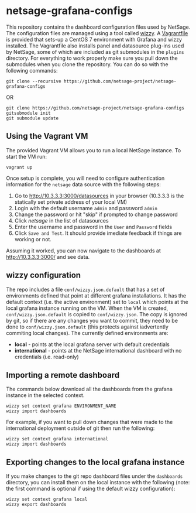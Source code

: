 # netsage-grafana-configs

This repository contains the dashboard configuration files used by NetSage. The configuration files are managed using a tool called [wizzy](https://github.com/utkarshcmu/wizzy). A [Vagrantfile](https://www.vagrantup.com) is provided that sets-up a CentOS 7 environment with Grafana and wizzy installed. The Vagrantfile also installs panel and datasource plug-ins used by NetSage, some of which are included as git submodules in the `plugins` directory. For everything to work properly make sure you pull down the submodules when you clone the repository. You can do so with the following commands:

```
git clone --recursive https://github.com/netsage-project/netsage-grafana-configs
```
OR
```
git clone https://github.com/netsage-project/netsage-grafana-configs
gitsubmodule init
git submodule update
```

## Using the Vagrant VM

The provided Vagrant VM allows you to run a local NetSage instance. To start the VM run:

```
vagrant up
```
Once setup is complete, you will need to configure authentication information for the `netsage` data source with the following steps:

1. Go to http://10.3.3.3:3000/datasources in your browser (10.3.3.3 is the statically set private address of your local VM)
2. Login with the default username `admin` and password `admin`
3. Change the password or hit "skip" if prompted to change password
4. Click *netsage* in the list of datasources
5. Enter the username and password in the `User` and `Password` fields
6. Click `Save and Test`. It should provide imediate feedback if things are working or not.

Assuming it worked, you can now navigate to the dashboards at http://10.3.3.3:3000/ and see data. 

## wizzy configuration
The repo includes a file `conf/wizzy.json.default` that has a set of environments defined that point at different grafana installations. It has the default context (i.e. the active environment) set to `local` which points at the local grafana instance running on the VM. When the VM is created, `conf/wizzy.json.default` is copied to `conf/wizzy.json`. The copy is ignored by git, so if there are any changes you want to commit, they need to be done to `conf/wizzy.json.default` (this protects against iadvertently commiting local changes). The currently defined environments are:

 * **local** - points at the local grafana server with default credentials
 * **international** - points at the NetSage international dashboard with no credentials (i.e. read-only)

## Importing a remote dashboard
The commands below download all the dashboards from the grafana instance in the selected context.

```
wizzy set context grafana ENVIRONMENT_NAME
wizzy import dashboards
```

For example, if you want to pull down changes that were made to the international deployment outside of git then run the following:

```
wizzy set context grafana international
wizzy import dashboards
```

## Exporting changes to the local grafana instance

If you make changes to the git repo dashboard files under the `dashboards` directory, you can install them on the local instance with the following (note: the first command is optional if using the default wizzy configuration):

```
wizzy set context grafana local
wizzy export dashboards
```


